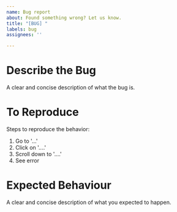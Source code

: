 ```yaml
---
name: Bug report
about: Found something wrong? Let us know.
title: "[BUG] "
labels: bug
assignees: ''

---
```


# Describe the Bug
A clear and concise description of what the bug is.

# To Reproduce
Steps to reproduce the behavior:
1. Go to '...'
2. Click on '....'
3. Scroll down to '....'
4. See error

# Expected Behaviour
A clear and concise description of what you expected to happen.
